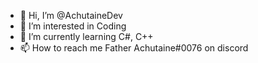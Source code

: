 - 👋 Hi, I’m @AchutaineDev
- 👀 I’m interested in Coding
- 🌱 I’m currently learning C#, C++
- 📫 How to reach me Father Achutaine#0076 on discord

<!---
AchutaineDev/AchutaineDev is a ✨ special ✨ repository because its `README.md` (this file) appears on your GitHub profile.
You can click the Preview link to take a look at your changes.
--->
